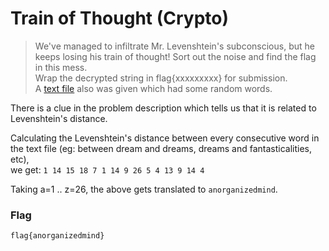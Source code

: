 # Train of Thought (Crypto)
  
  
> We've managed to infiltrate Mr. Levenshtein's subconscious, but he keeps losing his train of thought! Sort out the noise and find the flag in this mess.  
> Wrap the decrypted string in flag{xxxxxxxxx} for submission.  
> A [text file](https://github.com/EnigmaEnvoy/2020-CTF-Writeups/blob/master/B01lers%20CTF/Train%20of%20Thought/trainofthought-ce2f2b6f6c80d2c59bb4b89751d73516.txt) also was given which had some random words.  
  
  
There is a clue in the problem description which tells us that it is related to Levenshtein's distance.  
  
Calculating the Levenshtein's distance between every consecutive word in the text file (eg: between dream and dreams, dreams and fantasticalities, etc),  
we get: `1 14 15 18 7 1 14 9 26 5 4 13 9 14 4`  
  
Taking a=1 .. z=26, the above gets translated to `anorganizedmind`.  
  
  
### Flag
`flag{anorganizedmind}`
